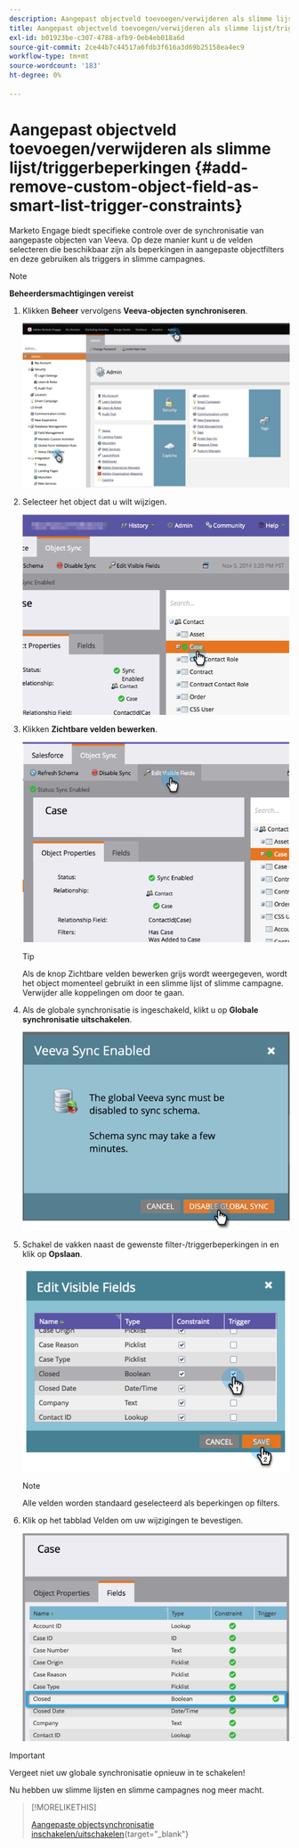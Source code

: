 ```yaml
---
description: Aangepast objectveld toevoegen/verwijderen als slimme lijst/triggerbeperkingen - Marketo Docs - Productdocumentatie
title: Aangepast objectveld toevoegen/verwijderen als slimme lijst/triggerbeperkingen
exl-id: b01923be-c307-4788-afb9-0eb4eb018a6d
source-git-commit: 2ce44b7c44517a6fdb3f616a3d69b25158ea4ec9
workflow-type: tm+mt
source-wordcount: '183'
ht-degree: 0%

---
```


# Aangepast objectveld toevoegen/verwijderen als slimme lijst/triggerbeperkingen {#add-remove-custom-object-field-as-smart-list-trigger-constraints}

Marketo Engage biedt specifieke controle over de synchronisatie van aangepaste objecten van Veeva. Op deze manier kunt u de velden selecteren die beschikbaar zijn als beperkingen in aangepaste objectfilters en deze gebruiken als triggers in slimme campagnes.

>[!NOTE]
>
>**Beheerdersmachtigingen vereist**

1. Klikken **Beheer** vervolgens **Veeva-objecten synchroniseren**.

   ![](assets/add-remove-custom-object-field-as-smart-list-trigger-constraints-1.png)

1. Selecteer het object dat u wilt wijzigen.

   ![](assets/add-remove-custom-object-field-as-smart-list-trigger-constraints-2.png)

1. Klikken **Zichtbare velden bewerken**.

   ![](assets/add-remove-custom-object-field-as-smart-list-trigger-constraints-3.png)

   >[!TIP]
   >
   >Als de knop Zichtbare velden bewerken grijs wordt weergegeven, wordt het object momenteel gebruikt in een slimme lijst of slimme campagne. Verwijder alle koppelingen om door te gaan.

1. Als de globale synchronisatie is ingeschakeld, klikt u op **Globale synchronisatie uitschakelen**.

   ![](assets/add-remove-custom-object-field-as-smart-list-trigger-constraints-4.png)

1. Schakel de vakken naast de gewenste filter-/triggerbeperkingen in en klik op **Opslaan**.

   ![](assets/add-remove-custom-object-field-as-smart-list-trigger-constraints-5.png)

   >[!NOTE]
   >
   >Alle velden worden standaard geselecteerd als beperkingen op filters.

1. Klik op het tabblad Velden om uw wijzigingen te bevestigen.

   ![](assets/add-remove-custom-object-field-as-smart-list-trigger-constraints-6.png)

>[!IMPORTANT]
>
>Vergeet niet uw globale synchronisatie opnieuw in te schakelen!

Nu hebben uw slimme lijsten en slimme campagnes nog meer macht.

>[!MORELIKETHIS]
>
>[Aangepaste objectsynchronisatie inschakelen/uitschakelen](/help/marketo/product-docs/crm-sync/veeva-crm-sync/sync-details/enable-disable-custom-object-sync.md){target=&quot;_blank&quot;}
